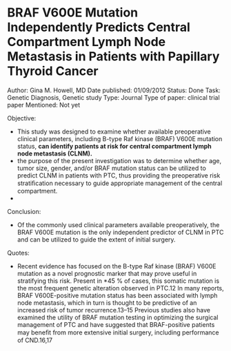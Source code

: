 # BRAF V600E Mutation Independently Predicts Central Compartment Lymph Node Metastasis in Patients with Papillary Thyroid Cancer

Author: Gina M. Howell, MD 
Date published: 01/09/2012
Status: Done
Task: Genetic Diagnosis, Genetic study
Type: Journal
Type of paper: clinical trial paper
Mentioned: Not yet

Objective:

- This study was designed to examine whether available preoperative clinical parameters, including B-type Raf kinase (BRAF) V600E mutation status, **can identify patients at risk for central compartment lymph node metastasis (CLNM).**
- the purpose of the present investigation was to determine whether age, tumor size, gender,
and/or BRAF mutation status can be utilized to predict CLNM in patients with PTC, thus providing the preoperative risk stratiﬁcation necessary to guide appropriate management of the central compartment.
- 

Conclusion:

- Of the commonly used clinical parameters available preoperatively, the BRAF V600E mutation is the only independent predictor of CLNM in PTC and can be utilized to guide the extent of initial surgery.

Quotes:

- Recent evidence has focused on the B-type Raf kinase (BRAF) V600E mutation as a novel prognostic marker that may prove useful in stratifying this risk. Present in *45 % of cases, this somatic mutation is the most frequent genetic alteration observed in PTC.12 In many reports, BRAF V600E-positive mutation status has been associated with lymph node metastasis, which in turn is thought to be predictive of an increased risk of tumor recurrence.13–15 Previous studies also have examined the utility of BRAF mutation testing in optimizing the surgical management of PTC and have suggested that BRAF-positive patients may beneﬁt from more extensive initial surgery, including performance of CND.16,17